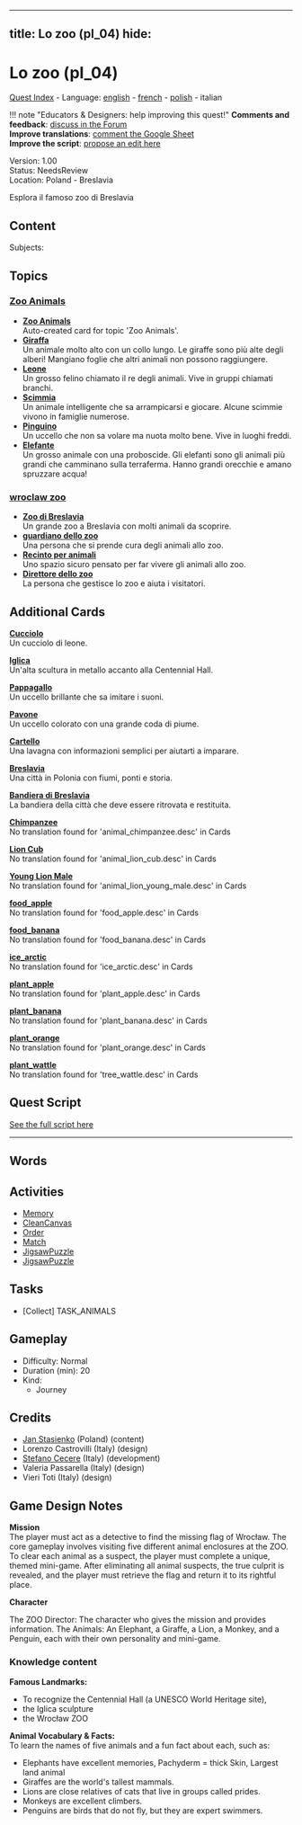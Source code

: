 
---
title: Lo zoo (pl_04)
hide:
---

# Lo zoo (pl_04)
[Quest Index](./index.it.md) - Language: [english](./pl_04.md) - [french](./pl_04.fr.md) - [polish](./pl_04.pl.md) - italian

!!! note "Educators & Designers: help improving this quest!"
    **Comments and feedback**: [discuss in the Forum](https://antura.discourse.group/t/pl-04-the-zoo/35/1)  
    **Improve translations**: [comment the Google Sheet](https://docs.google.com/spreadsheets/d/1FPFOy8CHor5ArSg57xMuPAG7WM27-ecDOiU-OmtHgjw/edit?gid=819047762#gid=819047762)  
    **Improve the script**: [propose an edit here](https://github.com/vgwb/Antura/blob/main/Assets/_discover/_quests/PL_04%20Zoo/PL_04%20Zoo%20-%20Yarn%20Script.yarn)  

Version: 1.00  
Status: NeedsReview  
Location: Poland - Breslavia

Esplora il famoso zoo di Breslavia

## Content
Subjects: 


## Topics
### [Zoo Animals](./../topics/index.md#zoo)

  - **[Zoo Animals](./../cards/index.md#zoo_animals)**  
    Auto-created card for topic 'Zoo Animals'.  
  - **[Giraffa](./../cards/index.md#animal_giraffe)**  
    Un animale molto alto con un collo lungo. Le giraffe sono più alte degli alberi! Mangiano foglie che altri animali non possono raggiungere.  
  - **[Leone](./../cards/index.md#animal_lion)**  
    Un grosso felino chiamato il re degli animali. Vive in gruppi chiamati branchi.  
  - **[Scimmia](./../cards/index.md#animal_monkey)**  
    Un animale intelligente che sa arrampicarsi e giocare. Alcune scimmie vivono in famiglie numerose.  
  - **[Pinguino](./../cards/index.md#animal_penguin)**  
    Un uccello che non sa volare ma nuota molto bene. Vive in luoghi freddi.  
  - **[Elefante](./../cards/index.md#animal_elephant)**  
    Un grosso animale con una proboscide. Gli elefanti sono gli animali più grandi che camminano sulla terraferma. Hanno grandi orecchie e amano spruzzare acqua!  
### [wroclaw zoo](./../topics/index.md#wroclaw_zoo)

  - **[Zoo di Breslavia](./../cards/index.md#wroclaw_zoo)**  
    Un grande zoo a Breslavia con molti animali da scoprire.  
  - **[guardiano dello zoo](./../cards/index.md#zoo_keeper)**  
    Una persona che si prende cura degli animali allo zoo.  
  - **[Recinto per animali](./../cards/index.md#animal_enclosure)**  
    Uno spazio sicuro pensato per far vivere gli animali allo zoo.  
  - **[Direttore dello zoo](./../cards/index.md#zoo_director)**  
    La persona che gestisce lo zoo e aiuta i visitatori.  

## Additional Cards
**[Cucciolo](./../cards/index.md#cub)**  
Un cucciolo di leone.  

**[Iglica](./../cards/index.md#iglica)**  
Un'alta scultura in metallo accanto alla Centennial Hall.  

**[Pappagallo](./../cards/index.md#parrot)**  
Un uccello brillante che sa imitare i suoni.  

**[Pavone](./../cards/index.md#peacock)**  
Un uccello colorato con una grande coda di piume.  

**[Cartello](./../cards/index.md#sign)**  
Una lavagna con informazioni semplici per aiutarti a imparare.  

**[Breslavia](./../cards/index.md#wroclaw)**  
Una città in Polonia con fiumi, ponti e storia.  

**[Bandiera di Breslavia](./../cards/index.md#wroclaw_flag)**  
La bandiera della città che deve essere ritrovata e restituita.  

**[Chimpanzee](./../cards/index.md#animal_chimpanzee)**  
No translation found for 'animal_chimpanzee.desc' in Cards  

**[Lion Cub](./../cards/index.md#animal_lion_cub)**  
No translation found for 'animal_lion_cub.desc' in Cards  

**[Young Lion Male](./../cards/index.md#animal_lion_young_male)**  
No translation found for 'animal_lion_young_male.desc' in Cards  

**[food_apple](./../cards/index.md#food_apple)**  
No translation found for 'food_apple.desc' in Cards  

**[food_banana](./../cards/index.md#food_banana)**  
No translation found for 'food_banana.desc' in Cards  

**[ice_arctic](./../cards/index.md#ice_arctic)**  
No translation found for 'ice_arctic.desc' in Cards  

**[plant_apple](./../cards/index.md#plant_apple)**  
No translation found for 'plant_apple.desc' in Cards  

**[plant_banana](./../cards/index.md#plant_banana)**  
No translation found for 'plant_banana.desc' in Cards  

**[plant_orange](./../cards/index.md#plant_orange)**  
No translation found for 'plant_orange.desc' in Cards  

**[plant_wattle](./../cards/index.md#tree_wattle)**  
No translation found for 'tree_wattle.desc' in Cards  

## Quest Script

[See the full script here](./pl_04-script.it.md)

---

## Words
## Activities
- [Memory](./../activities/index.md#Memory)
- [CleanCanvas](./../activities/index.md#CleanCanvas)
- [Order](./../activities/index.md#Order)
- [Match](./../activities/index.md#Match)
- [JigsawPuzzle](./../activities/index.md#JigsawPuzzle)
- [JigsawPuzzle](./../activities/index.md#JigsawPuzzle)

## Tasks
- [Collect] TASK_ANIMALS
## Gameplay
- Difficulty: Normal
- Duration (min): 20
- Kind:
  - Journey
## Credits
- [Jan Stasienko](mailto:jan.stasienko@dsw.edu.pl) (Poland) (content)
- Lorenzo Castrovilli (Italy) (design)
- [Stefano Cecere](https://stefanocecere.com) (Italy) (development)
- Valeria Passarella (Italy) (design)
- Vieri Toti (Italy) (design)

## Game Design Notes

**Mission**  
The player must act as a detective to find the missing flag of Wrocław. The core gameplay involves visiting five different animal enclosures at the ZOO. To clear each animal as a suspect, the player must complete a unique, themed mini-game. After eliminating all animal suspects, the true culprit is revealed, and the player must retrieve the flag and return it to its rightful place.

**Character**

The ZOO Director: The character who gives the mission and provides information.
The Animals: An Elephant, a Giraffe, a Lion, a Monkey, and a Penguin, each with their own personality and mini-game.

### Knowledge content
**Famous Landmarks:**   

- To recognize the Centennial Hall (a UNESCO World Heritage site), 
- the Iglica sculpture
- the Wrocław ZOO

**Animal Vocabulary & Facts:**  
To learn the names of five animals and a fun fact about each, such as:

- Elephants have excellent memories, Pachyderm = thick Skin, Largest land animal
- Giraffes are the world's tallest mammals.
- Lions are close relatives of cats that live in groups called prides.
- Monkeys are excellent climbers.
- Penguins are birds that do not fly, but they are expert swimmers.

